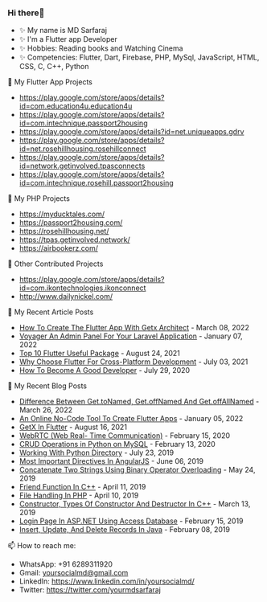 ### Hi there👋
- ✨ My name is MD Sarfaraj
- ✨ I'm a Flutter app Developer
- ✨ Hobbies: Reading books and Watching Cinema
- ✨ Competencies: Flutter, Dart, Firebase, PHP, MySql, JavaScript, HTML, CSS, C, C++, Python

🌱 My Flutter App Projects
- https://play.google.com/store/apps/details?id=com.education4u.education4u
- https://play.google.com/store/apps/details?id=com.intechnique.passport2housing
- https://play.google.com/store/apps/details?id=net.uniqueapps.gdrv
- https://play.google.com/store/apps/details?id=net.rosehillhousing.rosehillconnect
- https://play.google.com/store/apps/details?id=network.getinvolved.tpasconnects
- https://play.google.com/store/apps/details?id=com.intechnique.rosehill.passport2housing

🌱 My PHP Projects
- https://myducktales.com/
- https://passport2housing.com/
- https://rosehillhousing.net/
- https://tpas.getinvolved.network/
- https://airbookerz.com/

🌱 Other Contributed Projects
- https://play.google.com/store/apps/details?id=com.ikontechnologies.ikonconnect
- http://www.dailynickel.com/

📜 My Recent Article Posts
- [How To Create The Flutter App With Getx Architect](https://www.c-sharpcorner.com/article/how-to-create-the-flutter-app-with-getx-architect/) - March 08, 2022
- [Voyager An Admin Panel For Your Laravel Application](https://www.c-sharpcorner.com/article/voyager-an-admin-panel-for-your-laravel-application/) - January 07, 2022
- [Top 10 Flutter Useful Package](https://www.c-sharpcorner.com/article/top-10-useful-flutter-package/) -  August 24, 2021
- [Why Choose Flutter For Cross-Platform Development](https://www.c-sharpcorner.com/article/why-choose-flutter-for-cross-platform-development/) - July 03, 2021
- [How To Become A Good Developer](https://www.c-sharpcorner.com/article/how-to-become-a-good-developer/) - July 29, 2020

📜 My Recent Blog Posts
- [Difference Between Get.toNamed, Get.offNamed And Get.offAllNamed](https://www.c-sharpcorner.com/blogs/difference-between-gettonamed-getoffnamed-and-getoffallnamed) - March 26, 2022
- [An Online No-Code Tool To Create Flutter Apps](https://www.c-sharpcorner.com/blogs/an-online-nocode-tool-to-create-flutter-apps) - January 05, 2022
- [GetX In Flutter](https://www.c-sharpcorner.com/blogs/getx-in-flutter) - August 16, 2021
- [WebRTC (Web Real- Time Communication)](https://www.c-sharpcorner.com/blogs/webrtc-web-real-time-communication) - February 15, 2020
- [CRUD Operations in Python on MySQL](https://www.c-sharpcorner.com/blogs/crud-operations-in-python-using-mysql-database) - February 13, 2020
- [Working With Python Directory](https://www.c-sharpcorner.com/blogs/directory-management-in-python) - July 23, 2019
- [Most Important Directives In AngularJS](https://www.c-sharpcorner.com/blogs/some-most-important-directive-in-angularjs) - June 06, 2019
- [Concatenate Two Strings Using Binary Operator Overloading](https://www.c-sharpcorner.com/blogs/concatenate-two-string-using-binary-operator-overloading) - May 24, 2019
- [Friend Function In C++](https://www.c-sharpcorner.com/blogs/friend-function-in-cpp) - April 11, 2019
- [File Handling In PHP](https://www.c-sharpcorner.com/blogs/file-handling-in-php) - April 10, 2019
- [Constructor, Types Of Constructor And Destructor In C++](https://www.c-sharpcorner.com/blogs/constructor-types-of-constructor-and-destructor-in-cpp) - March 13, 2019
- [Login Page In ASP.NET Using Access Database](https://www.c-sharpcorner.com/blogs/log-in-page-in-asp-net-using-access-database) - February 15, 2019
- [Insert, Update, And Delete Records In Java](https://www.c-sharpcorner.com/blogs/insertupdate-and-delete-record-in-java) - February 08, 2019

📫 How to reach me:
- WhatsApp: +91 6289311920
- Gmail: yoursocialmd@gmail.com
- LinkedIn: https://www.linkedin.com/in/yoursocialmd/
- Twitter: https://twitter.com/yourmdsarfaraj
